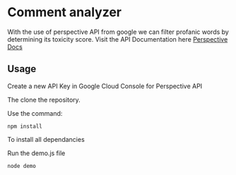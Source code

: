 # Comment analyzer
With the use of perspective API from google we can filter profanic words by determining its toxicity score.
Visit the API Documentation here [Perspective Docs](https://support.perspectiveapi.com/s/docs?language=en_US)
## Usage
Create a new API Key in Google Cloud Console for Perspective API

The clone the repository.

Use the command:

```
npm install
```

To install all dependancies

Run the demo.js file
```
node demo
```
